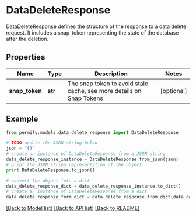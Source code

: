 # DataDeleteResponse

DataDeleteResponse defines the structure of the response to a data delete request. It includes a snap_token representing the state of the database after the deletion.

## Properties

Name | Type | Description | Notes
------------ | ------------- | ------------- | -------------
**snap_token** | **str** | The snap token to avoid stale cache, see more details on [Snap Tokens](../../operations/snap-tokens) | [optional] 

## Example

```python
from permify.models.data_delete_response import DataDeleteResponse

# TODO update the JSON string below
json = "{}"
# create an instance of DataDeleteResponse from a JSON string
data_delete_response_instance = DataDeleteResponse.from_json(json)
# print the JSON string representation of the object
print DataDeleteResponse.to_json()

# convert the object into a dict
data_delete_response_dict = data_delete_response_instance.to_dict()
# create an instance of DataDeleteResponse from a dict
data_delete_response_form_dict = data_delete_response.from_dict(data_delete_response_dict)
```
[[Back to Model list]](../README.md#documentation-for-models) [[Back to API list]](../README.md#documentation-for-api-endpoints) [[Back to README]](../README.md)


